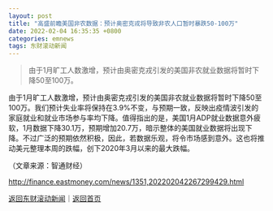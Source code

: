 ```yaml
---
layout: post
title: "高盛前瞻美国非农数据：预计奥密克戎将导致非农人口暂时暴跌50-100万"
date: 2022-02-04 16:35:35 +0800
categories: emnews
tags: 东财滚动新闻
---
```

> 由于1月旷工人数激增，预计由奥密克戎引发的美国非农就业数据将暂时下降50至100万。

<p>由于1月旷工人数激增，预计由奥密克戎引发的美国非农就业数据将暂时下降50至100万。我们预计失业率将保持在3.9%不变，与预期一致，反映出疫情波引发的家庭就业和就业市场参与率均下降。值得指出的是，美国1月ADP就业数据意外疲软，1月数据下降30.1万，预期增加20.7万，暗示整体的美国就业数据将出现下降。不过广泛的预期依然积极，因此，若数据乐观，将令市场感到意外。这也将推动美元整理本周的跌幅，创下2020年3月以来的最大跌幅。</p><p class="em_media">（文章来源：智通财经）</p>

<http://finance.eastmoney.com/news/1351,202202042267299429.html>

[返回东财滚动新闻](//finews.withounder.com/emnews/)｜[返回首页](//finews.withounder.com/)